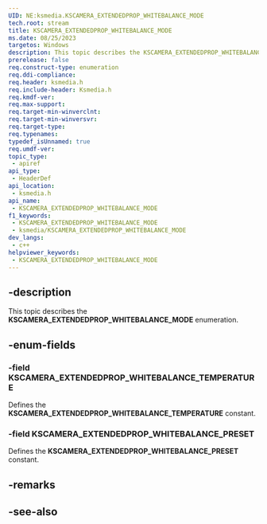 ```yaml
---
UID: NE:ksmedia.KSCAMERA_EXTENDEDPROP_WHITEBALANCE_MODE
tech.root: stream
title: KSCAMERA_EXTENDEDPROP_WHITEBALANCE_MODE
ms.date: 08/25/2023
targetos: Windows
description: This topic describes the KSCAMERA_EXTENDEDPROP_WHITEBALANCE_MODE enumeration.
prerelease: false
req.construct-type: enumeration
req.ddi-compliance: 
req.header: ksmedia.h
req.include-header: Ksmedia.h
req.kmdf-ver: 
req.max-support: 
req.target-min-winverclnt: 
req.target-min-winversvr: 
req.target-type: 
req.typenames: 
typedef_isUnnamed: true
req.umdf-ver: 
topic_type:
 - apiref
api_type:
 - HeaderDef
api_location:
 - ksmedia.h
api_name:
 - KSCAMERA_EXTENDEDPROP_WHITEBALANCE_MODE
f1_keywords:
 - KSCAMERA_EXTENDEDPROP_WHITEBALANCE_MODE
 - ksmedia/KSCAMERA_EXTENDEDPROP_WHITEBALANCE_MODE
dev_langs:
 - c++
helpviewer_keywords:
 - KSCAMERA_EXTENDEDPROP_WHITEBALANCE_MODE
---
```


## -description

This topic describes the **KSCAMERA_EXTENDEDPROP_WHITEBALANCE_MODE** enumeration.

## -enum-fields

### -field KSCAMERA_EXTENDEDPROP_WHITEBALANCE_TEMPERATURE

Defines the **KSCAMERA_EXTENDEDPROP_WHITEBALANCE_TEMPERATURE** constant.

### -field KSCAMERA_EXTENDEDPROP_WHITEBALANCE_PRESET

Defines the **KSCAMERA_EXTENDEDPROP_WHITEBALANCE_PRESET** constant.

## -remarks

## -see-also
